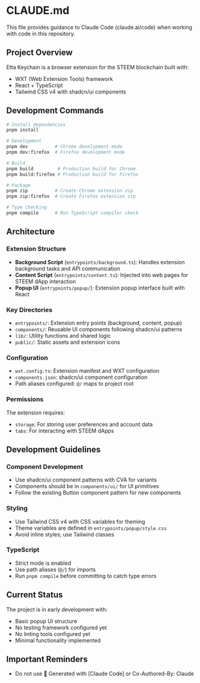 # CLAUDE.md

This file provides guidance to Claude Code (claude.ai/code) when working with code in this repository.

## Project Overview

Etta Keychain is a browser extension for the STEEM blockchain built with:
- WXT (Web Extension Tools) framework
- React + TypeScript
- Tailwind CSS v4 with shadcn/ui components

## Development Commands

```bash
# Install dependencies
pnpm install

# Development
pnpm dev          # Chrome development mode
pnpm dev:firefox  # Firefox development mode

# Build
pnpm build         # Production build for Chrome
pnpm build:firefox # Production build for Firefox

# Package
pnpm zip          # Create Chrome extension zip
pnpm zip:firefox  # Create Firefox extension zip

# Type checking
pnpm compile      # Run TypeScript compiler check
```

## Architecture

### Extension Structure
- **Background Script** (`entrypoints/background.ts`): Handles extension background tasks and API communication
- **Content Script** (`entrypoints/content.ts`): Injected into web pages for STEEM dApp interaction
- **Popup UI** (`entrypoints/popup/`): Extension popup interface built with React

### Key Directories
- `entrypoints/`: Extension entry points (background, content, popup)
- `components/`: Reusable UI components following shadcn/ui patterns
- `lib/`: Utility functions and shared logic
- `public/`: Static assets and extension icons

### Configuration
- `wxt.config.ts`: Extension manifest and WXT configuration
- `components.json`: shadcn/ui component configuration
- Path aliases configured: `@/` maps to project root

### Permissions
The extension requires:
- `storage`: For storing user preferences and account data
- `tabs`: For interacting with STEEM dApps

## Development Guidelines

### Component Development
- Use shadcn/ui component patterns with CVA for variants
- Components should be in `components/ui/` for UI primitives
- Follow the existing Button component pattern for new components

### Styling
- Use Tailwind CSS v4 with CSS variables for theming
- Theme variables are defined in `entrypoints/popup/style.css`
- Avoid inline styles; use Tailwind classes

### TypeScript
- Strict mode is enabled
- Use path aliases (`@/`) for imports
- Run `pnpm compile` before committing to catch type errors

## Current Status

The project is in early development with:
- Basic popup UI structure
- No testing framework configured yet
- No linting tools configured yet
- Minimal functionality implemented

## Important Reminders

- Do not use 🤖 Generated with [Claude Code] or Co-Authored-By: Claude